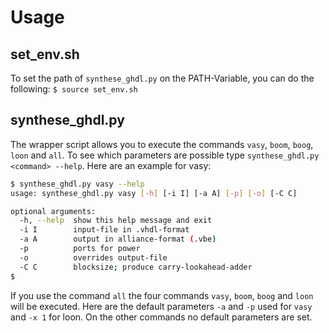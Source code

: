 # Usage

## set_env.sh

To set the path of `synthese_ghdl.py` on
the PATH-Variable, you can do the following:
`$ source set_env.sh`

## synthese_ghdl.py
The wrapper script allows you to execute
the commands `vasy`, `boom`, `boog`, `loon` and `all`.
To see which parameters are possible type 
`synthese_ghdl.py <command> --help`.
Here are an example for vasy:
```bash
$ synthese_ghdl.py vasy --help
usage: synthese_ghdl.py vasy [-h] [-i I] [-a A] [-p] [-o] [-C C]

optional arguments:
  -h, --help  show this help message and exit
  -i I        input-file in .vhdl-format
  -a A        output in alliance-format (.vbe)
  -p          ports for power
  -o          overrides output-file
  -C C        blocksize; produce carry-lookahead-adder
$
```

If you use the command `all` the four commands `vasy`, `boom`, `boog` and `loon` will be executed.
Here are the default parameters `-a` and `-p` used for `vasy` and `-x 1` for loon. 
On the other commands no default parameters are set. 
